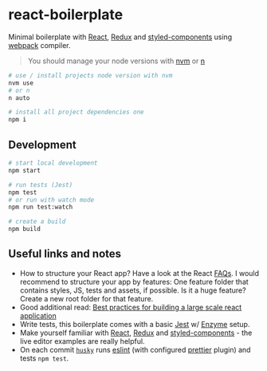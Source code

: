 # react-boilerplate

Minimal boilerplate with [React](https://reactjs.org/), [Redux](https://redux.js.org/) and [styled-components](https://www.styled-components.com/) using [webpack](https://webpack.js.org/) compiler.

> You should manage your node versions with [nvm](https://github.com/creationix/nvm) or [n](https://github.com/tj/n)

```sh
# use / install projects node version with nvm
nvm use
# or n
n auto

# install all project dependencies one
npm i
```

## Development

```sh
# start local development
npm start

# run tests (Jest)
npm test
# or run with watch mode
npm run test:watch

# create a build
npm build
```

## Useful links and notes

- How to structure your React app? Have a look at the React [FAQs](https://reactjs.org/docs/faq-structure.html). I would recommend to structure your app by features: One feature folder that contains styles, JS, tests and assets, if possible. Is it a huge feature? Create a new root folder for that feature.
- Good additional read: [Best practices for building a large scale react application](https://buttercms.com/blog/best-practices-for-building-a-large-scale-react-application)
- Write tests, this boilerplate comes with a basic [Jest](https://jestjs.io/) w/ [Enzyme](https://enzymejs.github.io/enzyme/) setup.
- Make yourself familiar with [React](https://reactjs.org/), [Redux](https://redux.js.org/) and [styled-components](https://www.styled-components.com/) - the live editor examples are really helpful.
- On each commit [`husky`](https://github.com/typicode/husky) runs [eslint](https://eslint.org/) (with configured [prettier](https://prettier.io/) plugin) and tests `npm test`.
